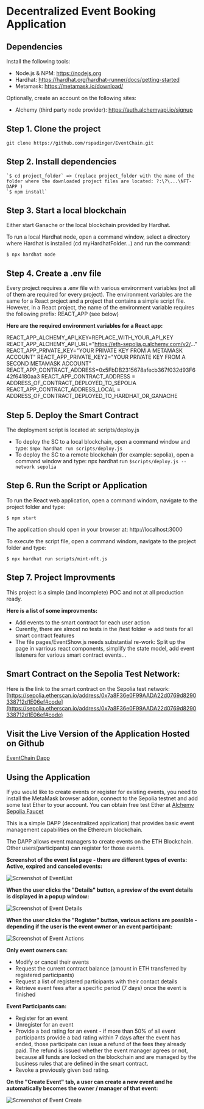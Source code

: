 # Decentralized Event Booking Application

## Dependencies

Install the following tools:

-   Node.js & NPM: https://nodejs.org
-   Hardhat: https://hardhat.org/hardhat-runner/docs/getting-started
-   Metamask: https://metamask.io/download/

Optionally, create an account on the following sites:

-   Alchemy (third party node provider): https://auth.alchemyapi.io/signup

## Step 1. Clone the project

`git clone https://github.com/rspadinger/EventChain.git`

## Step 2. Install dependencies

```
`$ cd project_folder` => (replace project_folder with the name of the folder where the downloaded project files are located: ?:\?\...\NFT-DAPP )
`$ npm install`
```

## Step 3. Start a local blockchain

Either start Ganache or the local blockchain provided by Hardhat.

To run a local Hardhat node, open a command window, select a directory where Hardhat is installed (cd myHardhatFolder...) and run the command:

`$ npx hardhat node`

## Step 4. Create a .env file

Every project requires a .env file with various environment variables (not all of them are required for every project).
The environment variables are the same for a React project and a project that contains a simple script file.
However, in a React project, the name of the environment variable requires the following prefix: REACT_APP (see below)

**Here are the required environment variables for a React app:**

REACT_APP_ALCHEMY_API_KEY=REPLACE_WITH_YOUR_API_KEY
REACT_APP_ALCHEMY_API_URL="https://eth-sepolia.g.alchemy.com/v2/..."
REACT_APP_PRIVATE_KEY="YOUR PRIVATE KEY FROM A METAMASK ACCOUNT"
REACT_APP_PRIVATE_KEY2="YOUR PRIVATE KEY FROM A SECOND METAMASK ACCOUNT"
REACT_APP_CONTRACT_ADDRESS=0x5FbDB2315678afecb367f032d93F642f64180aa3
REACT_APP_CONTRACT_ADDRESS = ADDRESS_OF_CONTRACT_DEPLOYED_TO_SEPOLIA
REACT_APP_CONTRACT_ADDRESS_LOCAL = ADDRESS_OF_CONTRACT_DEPLOYED_TO_HARDHAT_OR_GANACHE

## Step 5. Deploy the Smart Contract

The deployment script is located at: scripts/deploy.js

-   To deploy the SC to a local blockchain, open a command window and type: `$npx hardhat run scripts/deploy.js`
-   To deploy the SC to a remote blockchain (for example: sepolia), open a command window and type: npx hardhat run `$scripts/deploy.js --network sepolia`

## Step 6. Run the Script or Application

To run the React web application, open a command windom, navigate to the project folder and type:

`$ npm start`

The applicattion should open in your browser at: http://localhost:3000

To execute the script file, open a command windom, navigate to the project folder and type:

`$ npx hardhat run scripts/mint-nft.js`

## Step 7. Project Improvments

This project is a simple (and incomplete) POC and not at all production ready.

**Here is a list of some improvments:**

-   Add events to the smart contract for each user action
-   Curently, there are almost no tests in the /test folder => add tests for all smart contract features
-   The file pages/EventShow.js needs substantial re-work: Split up the page in varrious react components, simplify the state model, add event listeners for various smart contract events...

## Smart Contract on the Sepolia Test Network:

Here is the link to the smart contract on the Sepolia test network: [https://sepolia.etherscan.io/address/0x7a8F36e0F99AADA22d0769d8290338712d1E06ef#code](https://sepolia.etherscan.io/address/0x7a8F36e0F99AADA22d0769d8290338712d1E06ef#code)

## Visit the Live Version of the Application Hosted on Github

[EventChain Dapp](https://rspadinger.github.io/EventChain/)

## Using the Application

If you would like to create events or register for existing events, you need to install the MetaMask browser addon, connect to the Sepolia testnet and add some test Ether to your account. You can obtain free test Ether at [Alchemy Sepolia Faucet](https://sepoliafaucet.com/)

This is a simple DAPP (decentralized application) that provides basic event management capabilities on the Ethereum blockchain.

The DAPP allows event managers to create events on the ETH Blockchain. Other users(participants) can register for those events.

**Screenshot of the event list page - there are different types of events: Active, expired and canceled events:**

![Screenshot of EventList](https://rspadinger.github.io/EventChain/static/media/EventList.99449c85fd7f885b4301.png)

**When the user clicks the "Details" button, a preview of the event details is displayed in a popup window:**

![Screenshot of Event Details](https://rspadinger.github.io/EventChain/static/media/EventDetail.e18055e4d6d4984e4426.png)

**When the user clicks the "Register" button, various actions are possible - depending if the user is the event owner or an event participant:**

![Screenshot of Event Actions](https://rspadinger.github.io/EventChain/static/media/EventActionOwner.cee71a786ef00b6a4ce7.png)

**Only event owners can:**

-   Modify or cancel their events
-   Request the current contract balance (amount in ETH transferred by registered participants)
-   Request a list of registered participants with their contact details
-   Retrieve event fees after a specific period (7 days) once the event is finished

**Event Participants can:**

-   Register for an event
-   Unregister for an event
-   Provide a bad rating for an event - if more than 50% of all event participants provide a bad rating within 7 days after the event has ended, those participate can issue a refund of the fees they already paid. The refund is issued whether the event manager agrees or not, because all funds are locked on the blockchain and are managed by the business rules that are defined in the smart contract.
-   Revoke a previously given bad rating.

**On the "Create Event" tab, a user can create a new event and he automatically becomes the owner / manager of that event:**

![Screenshot of Event Create](https://rspadinger.github.io/EventChain/static/media/EventCreate.9e69454776e4c409b3d5.png)
